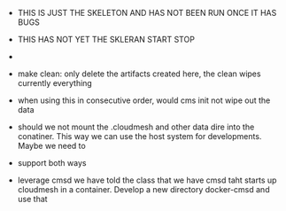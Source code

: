 * THIS IS JUST THE SKELETON AND HAS NOT BEEN RUN ONCE IT HAS BUGS
* THIS HAS NOT YET THE SKLERAN START STOP
* 
* make clean: only delete the artifacts created here, the clean wipes
  currently everything
* when using this in consecutive order, would cms init not wipe out the data
* should we not mount the .cloudmesh and other data dire into the conatiner.
  This way we can use the host system for developments. Maybe we need to
* support both ways

* leverage cmsd
  we have told the class that we have cmsd taht starts up cloudmesh in
  a container. Develop a new directory docker-cmsd and use that


